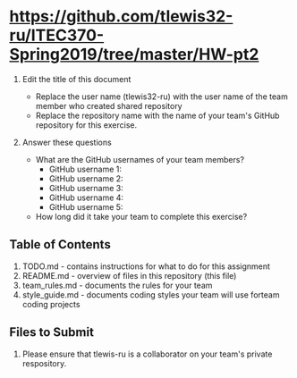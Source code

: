 # https://github.com/tlewis32-ru/ITEC370-Spring2019/tree/master/HW-pt2

1. Edit the title of this document
   * Replace the user name (tlewis32-ru) with the user name of the team member who created shared repository
   * Replace the repository name with the name of your team's GitHub repository for this exercise.

2. Answer these questions
   * What are the GitHub usernames of your team members?
       * GitHub username 1:
       * GitHub username 2:
       * GitHub username 3:
       * GitHub username 4:
       * GitHub username 5:
   * How long did it take your team to complete this exercise? 

## Table of Contents
1. TODO.md - contains instructions for what to do for this assignment
2. README.md - overview of files in this repository (this file)
3. team_rules.md - documents the rules for your team
4. style_guide.md - documents coding styles your team will use forteam coding projects

## Files to Submit
1. Please ensure that tlewis-ru is a collaborator on your team's private respository.
